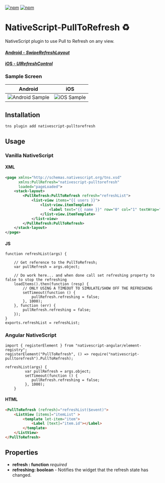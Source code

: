 [![npm](https://img.shields.io/npm/v/nativescript-pulltorefresh.svg)](https://www.npmjs.com/package/nativescript-pulltorefresh)
[![npm](https://img.shields.io/npm/dt/nativescript-pulltorefresh.svg?label=npm%20downloads)](https://www.npmjs.com/package/nativescript-pulltorefresh)

# NativeScript-PullToRefresh :recycle:
NativeScript plugin to use Pull to Refresh on any view. 

#### [Android - *SwipeRefreshLayout*](http://developer.android.com/reference/android/support/v4/widget/SwipeRefreshLayout.html)

#### [iOS - *UIRefreshControl*](https://developer.apple.com/library/ios/documentation/UIKit/Reference/UIRefreshControl_class/)

### Sample Screen

Android |  iOS
-------- | ---------
![Android Sample](screens/android_refresh.gif) | ![iOS Sample](screens/ios_refresh.gif)


## Installation
`tns plugin add nativescript-pulltorefresh`

## Usage

### Vanilla NativeScript
#### XML
```XML
<page xmlns="http://schemas.nativescript.org/tns.xsd"
      xmlns:PullRefresh="nativescript-pulltorefresh"
      loaded="pageLoaded">
    <stack-layout>   
        <PullRefresh:PullToRefresh refresh="refreshList">
            <list-view items="{{ users }}">
                <list-view.itemTemplate>
                    <label text="{{ name }}" row="0" col="1" textWrap="true" class="message" />                            
                </list-view.itemTemplate>
            </list-view>
        </PullRefresh:PullToRefresh>        
    </stack-layout>
</page>
```

#### JS
```JS
function refreshList(args) {

    // Get reference to the PullToRefresh;
    var pullRefresh = args.object;

    // Do work here... and when done call set refreshing property to false to stop the refreshing
    loadItems().then(function (resp) {
        // ONLY USING A TIMEOUT TO SIMULATE/SHOW OFF THE REFRESHING
        setTimeout(function () {
            pullRefresh.refreshing = false;
        }, 1000);
    }, function (err) {
        pullRefresh.refreshing = false;
    });
}
exports.refreshList = refreshList;
```
### Angular NativeScript

```TS
import { registerElement } from "nativescript-angular/element-registry";
registerElement("PullToRefresh", () => require("nativescript-pulltorefresh").PullToRefresh);

refreshList(args) {
         var pullRefresh = args.object;
         setTimeout(function () {
            pullRefresh.refreshing = false;
         }, 1000);
    }
```

#### HTML
```HTML
<PullToRefresh (refresh)="refreshList($event)">
    <ListView [items]="itemList" >
        <template let-item="item">
            <Label [text]="item.id"></Label>
        </template>
    </ListView>
</PullToRefresh>
```

## Properties
- **refresh : function** *required*
- **refreshing: boolean** - Notifies the widget that the refresh state has changed.
